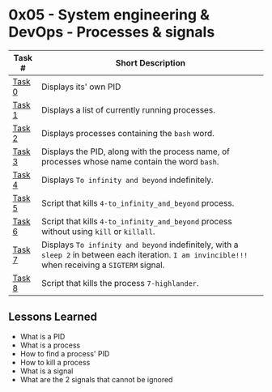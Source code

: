  # 0x05 - System engineering & DevOps - Processes & signals
Task # | Short Description
-------|------------
[Task 0](0-what-is-my-pid) | Displays its' own PID
[Task 1](1-list_your_processes) | Displays a list of currently running processes.
[Task 2](2-show_your_bash_pid) | Displays processes containing the `bash` word.
[Task 3](3-show_your_bash_pid_made_easy) | Displays the PID, along with the process name, of processes whose name contain the word `bash`.
[Task 4](4-to_infinity_and_beyond) | Displays `To infinity and beyond` indefinitely.
[Task 5](5-kill_me_now) | Script that kills `4-to_infinity_and_beyond` process.
[Task 6](6-kill_me_now_made_easy) | Script that kills `4-to_infinity_and_beyond` process without using `kill` or `killall`.
[Task 7](7-highlander) | Displays `To infinity and beyond` indefinitely, with a `sleep 2` in between each iteration. `I am invincible!!!` when receiving a `SIGTERM` signal.
[Task 8](8-beheaded_process) | Script that kills the process `7-highlander`.

 ## Lessons Learned
* What is a PID
* What is a process
* How to find a process' PID
* How to kill a process
* What is a signal
* What are the 2 signals that cannot be ignored
